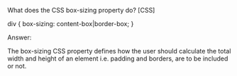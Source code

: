 What does the CSS box-sizing property do? [CSS]

div {
  box-sizing: content-box|border-box;
}


Answer:




The box-sizing CSS property defines how the user should calculate the total width and height of an element i.e. padding and borders, are to be included or not.